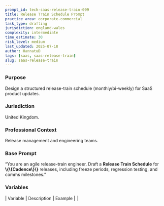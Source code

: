 ```yaml
---
prompt_id: tech-saas-release-train-099
title: Release Train Schedule Prompt
practice_area: corporate-commercial
task_type: drafting
jurisdiction: england-wales
complexity: intermediate
time_estimate: 30
risk_level: medium
last_updated: 2025-07-10
author: HannatuD
tags: [saas, saas-release-train]
slug: saas-release-train
---
```


### Purpose  
Design a structured release-train schedule (monthly/bi-weekly) for SaaS product updates.

### Jurisdiction  
United Kingdom.

### Professional Context  
Release management and engineering teams.

### Base Prompt  
“You are an agile release-train engineer. Draft a **Release Train Schedule** for **\\{\\{Cadence\\}\\}** releases, including freeze periods, regression testing, and comms milestones.”

### Variables  
| Variable | Description | Example |
|
